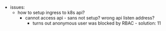 - issues:
	- how to setup ingress to k8s api?
		- cannot access api - sans not setup? wrong api listen address?
			- turns out anonymous user was blocked by RBAC - solution:
			  11